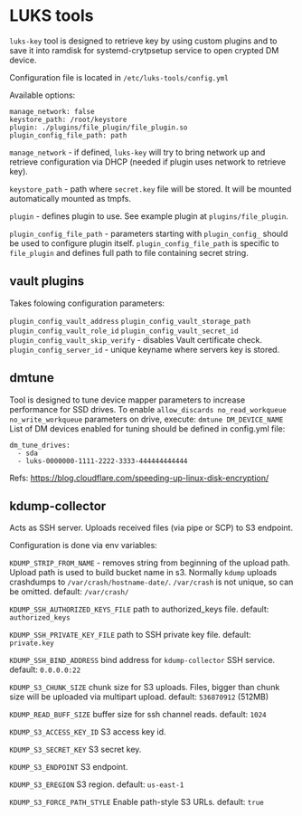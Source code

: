 # LUKS tools

`luks-key` tool is designed to retrieve key by using custom plugins and to save it into ramdisk
for systemd-crytpsetup service to open crypted DM device.

Configuration file is located in `/etc/luks-tools/config.yml`

Available options:

```
manage_network: false
keystore_path: /root/keystore
plugin: ./plugins/file_plugin/file_plugin.so
plugin_config_file_path: path
```

`manage_network` - if defined, `luks-key` will try to bring network up and retrieve configuration via DHCP (needed if plugin uses network to retrieve key).  

`keystore_path` - path where `secret.key` file will be stored. It will be mounted automatically mounted as tmpfs.

`plugin` - defines plugin to use. See example plugin at `plugins/file_plugin`.

`plugin_config_file_path` - parameters starting with `plugin_config_` should be used to configure   plugin itself. `plugin_config_file_path` is specific to `file_plugin` and defines full path to
file containing secret string.


## vault plugins

Takes folowing configuration parameters:

`plugin_config_vault_address`
`plugin_config_vault_storage_path`
`plugin_config_vault_role_id`
`plugin_config_vault_secret_id`
`plugin_config_vault_skip_verify` - disables Vault certificate check.
`plugin_config_server_id` - unique keyname where servers key is stored.

## dmtune

Tool is designed to tune device mapper parameters to increase performance for SSD drives.
To enable `allow_discards no_read_workqueue no_write_workqueue` parameters on drive, execute:
`dmtune DM_DEVICE_NAME`
List of DM devices enabled for tuning should be defined in config.yml file:
```
dm_tune_drives:
  - sda
  - luks-0000000-1111-2222-3333-444444444444
```

Refs: https://blog.cloudflare.com/speeding-up-linux-disk-encryption/

## kdump-collector

Acts as SSH server. Uploads received files (via pipe or SCP) to S3 endpoint.

Configuration is done via env variables:

`KDUMP_STRIP_FROM_NAME` - removes string from beginning of the upload path. Upload path is used to
build bucket name in s3. Normally `kdump` uploads crashdumps to `/var/crash/hostname-date/`.
`/var/crash` is not unique, so can be omitted.
default: `/var/crash/`

`KDUMP_SSH_AUTHORIZED_KEYS_FILE` path to authorized_keys file.
default: `authorized_keys`

`KDUMP_SSH_PRIVATE_KEY_FILE` path to SSH private key file.
default: `private.key`

`KDUMP_SSH_BIND_ADDRESS` bind address for `kdump-collector` SSH service.
default: `0.0.0.0:22`

`KDUMP_S3_CHUNK_SIZE` chunk size for S3 uploads. Files, bigger than chunk size will be uploaded via multipart upload.
default: `536870912` (512MB)

`KDUMP_READ_BUFF_SIZE` buffer size for ssh channel reads.
default: `1024`

`KDUMP_S3_ACCESS_KEY_ID` S3 access key id.

`KDUMP_S3_SECRET_KEY` S3 secret key.

`KDUMP_S3_ENDPOINT` S3 endpoint.

`KDUMP_S3_EREGION` S3 region.
default: `us-east-1`

`KDUMP_S3_FORCE_PATH_STYLE` Enable path-style S3 URLs.
default: `true`
